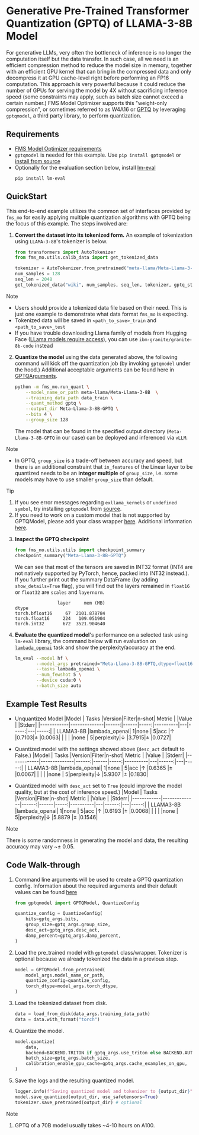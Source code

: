 # Generative Pre-Trained Transformer Quantization (GPTQ) of LLAMA-3-8B Model


For generative LLMs, very often the bottleneck of inference is no longer the computation itself but the data transfer. In such case, all we need is an efficient compression method to reduce the model size in memory, together with an efficient GPU kernel that can bring in the compressed data and only decompress it at GPU cache-level right before performing an FP16 computation. This approach is very powerful because it could reduce the number of GPUs for serving the model by 4X without sacrificing inference speed (some constraints may apply, such as batch size cannot exceed a certain number.) FMS Model Optimizer supports this "weight-only compression", or sometimes referred to as W4A16 or [GPTQ](https://arxiv.org/pdf/2210.17323) by leveraging `gptqmodel`, a third party library, to perform quantization.

## Requirements

- [FMS Model Optimizer requirements](../../README.md#requirements)
- `gptqmodel` is needed for this example. Use `pip install gptqmodel` or [install from source](https://github.com/ModelCloud/GPTQModel/tree/main?tab=readme-ov-file)
- Optionally for the evaluation section below, install [lm-eval](https://github.com/EleutherAI/lm-evaluation-harness)
    ```
    pip install lm-eval
    ```


## QuickStart
This end-to-end example utilizes the common set of interfaces provided by `fms_mo` for easily applying multiple quantization algorithms with GPTQ being the focus of this example. The steps involved are:

1. **Convert the dataset into its tokenized form.** An example of tokenization using `LLAMA-3-8B`'s tokenizer is below.

    ```python
    from transformers import AutoTokenizer
    from fms_mo.utils.calib_data import get_tokenized_data

    tokenizer = AutoTokenizer.from_pretrained("meta-llama/Meta-Llama-3-8B", use_fast=True)
    num_samples = 128
    seq_len = 2048
    get_tokenized_data("wiki", num_samples, seq_len, tokenizer, gptq_style=True, path_to_save='data')
    ```
> [!NOTE]
> - Users should provide a tokenized data file based on their need. This is just one example to demonstrate what data format `fms_mo` is expecting.
> - Tokenized data will be saved in `<path_to_save>_train` and `<path_to_save>_test`
> - If you have trouble downloading Llama family of models from Hugging Face ([LLama models require access](https://www.llama.com/docs/getting-the-models/hugging-face/)), you can use `ibm-granite/granite-8b-code` instead

2. **Quantize the model** using the data generated above, the following command will kick off the quantization job (by invoking `gptqmodel` under the hood.) Additional acceptable arguments can be found here in [GPTQArguments](../../fms_mo/training_args.py#L127).

    ```bash
    python -m fms_mo.run_quant \
        --model_name_or_path meta-llama/Meta-Llama-3-8B  \
        --training_data_path data_train \
        --quant_method gptq \
        --output_dir Meta-Llama-3-8B-GPTQ \
        --bits 4 \
        --group_size 128
    ```
    The model that can be found in the specified output directory (`Meta-Llama-3-8B-GPTQ` in our case) can be deployed and inferenced via `vLLM`.

> [!NOTE]
> - In GPTQ, `group_size` is a trade-off between accuracy and speed, but there is an additional constraint that `in_features` of the Linear layer to be quantized needs to be an **integer multiple** of `group_size`, i.e. some models may have to use smaller `group_size` than default.

> [!TIP]
> 1. If you see error messages regarding `exllama_kernels` or `undefined symbol`, try installing `gptqmodel` from [source](https://github.com/ModelCloud/GPTQModel/tree/main?tab=readme-ov-file).
> 2. If you need to work on a custom model that is not supported by GPTQModel, please add your class wrapper [here](../../fms_mo/utils/custom_gptq_models.py). Additional information [here](https://github.com/ModelCloud/GPTQModel/tree/main?tab=readme-ov-file#how-to-add-support-for-a-new-model).

3. **Inspect the GPTQ checkpoint**
    ```python
    from fms_mo.utils.utils import checkpoint_summary
    checkpoint_summary("Meta-Llama-3-8B-GPTQ")
    ```

    We can see that most of the tensors are saved in INT32 format (INT4 are not natively supported by PyTorch, hence, packed into INT32 instead.). If you further print out the summary DataFrame (by adding `show_details=True` flag), you will find out the layers remained in `float16` or `float32` are `scales` and `layernorm`. 

    ```
                    layer     mem (MB)
    dtype
    torch.bfloat16     67  2101.878784
    torch.float16     224   109.051904
    torch.int32       672  3521.904640
    ```

4. **Evaluate the quantized model**'s performance on a selected task using `lm-eval` library, the command below will run evaluation on [`lambada_openai`](https://huggingface.co/datasets/EleutherAI/lambada_openai) task and show the perplexity/accuracy at the end.

    ```bash
    lm_eval --model hf \
            --model_args pretrained="Meta-Llama-3-8B-GPTQ,dtype=float16,autogptq=True,enforce_eager=True" \
            --tasks lambada_openai \
            --num_fewshot 5 \
            --device cuda:0 \
            --batch_size auto
    ```

## Example Test Results

- Unquantized Model
|Model       |    Tasks     |Version|Filter|n-shot|  Metric  |   |Value |   |Stderr|
|------------|--------------|------:|------|-----:|----------|---|-----:|---|-----:|
| LLAMA3-8B  |lambada_openai|      1|none  |     5|acc       |↑  |0.7103|±  |0.0063|
|            |              |       |none  |     5|perplexity|↓  |3.7915|±  |0.0727|

- Quantized model with the settings showed above (`desc_act` default to False.)
|Model       |    Tasks     |Version|Filter|n-shot|  Metric  |   |Value  |   |Stderr|
|------------|--------------|------:|------|-----:|----------|---|------:|---|-----:|
| LLAMA3-8B  |lambada_openai|      1|none  |     5|acc       |↑  |0.6365 |±  |0.0067|
|            |              |       |none  |     5|perplexity|↓  |5.9307 |±  |0.1830|

- Quantized model with `desc_act` set to `True` (could improve the model quality, but at the cost of inference speed.)
|Model       |    Tasks     |Version|Filter|n-shot|  Metric  |   |Value  |   |Stderr|
|------------|--------------|------:|------|-----:|----------|---|------:|---|-----:|
| LLAMA3-8B  |lambada_openai|      1|none  |     5|acc       |↑  |0.6193 |±  |0.0068|
|            |              |       |none  |     5|perplexity|↓  |5.8879 |±  |0.1546|

> [!NOTE]
> There is some randomness in generating the model and data, the resulting accuracy may vary ~$\pm$ 0.05.


## Code Walk-through

1.  Command line arguments will be used to create a GPTQ quantization config. Information about the required arguments and their default values can be found [here](../../fms_mo/training_args.py)

    ```python
    from gptqmodel import GPTQModel, QuantizeConfig

    quantize_config = QuantizeConfig(
        bits=gptq_args.bits,
        group_size=gptq_args.group_size,
        desc_act=gptq_args.desc_act,
        damp_percent=gptq_args.damp_percent,
    )

    ```

2. Load the pre_trained model with `gptqmodel` class/wrapper. Tokenizer is optional because we already tokenized the data in a previous step.

    ```python
    model = GPTQModel.from_pretrained(
        model_args.model_name_or_path,
        quantize_config=quantize_config,
        torch_dtype=model_args.torch_dtype,
    )
    ```

3. Load the tokenized dataset from disk.

    ```python
    data = load_from_disk(data_args.training_data_path)
    data = data.with_format("torch")
    ```

4. Quantize the model.

    ```python
    model.quantize(
        data,
        backend=BACKEND.TRITON if gptq_args.use_triton else BACKEND.AUTO,
        batch_size=gptq_args.batch_size,
        calibration_enable_gpu_cache=gptq_args.cache_examples_on_gpu,
    )
    ```

5. Save the logs and the resulting quantized model.

    ```python
    logger.info(f"Saving quantized model and tokenizer to {output_dir}")
    model.save_quantized(output_dir, use_safetensors=True)
    tokenizer.save_pretrained(output_dir) # optional
    ```
> [!NOTE]
> 1. GPTQ of a 70B model usually takes ~4-10 hours on A100.
